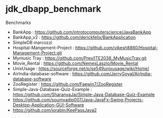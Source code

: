 # jdk_dbapp_benchmark

Benchmarks
- BankApp : https://github.com/introtocomputerscience/JavaBankApp
- BankApp_v2 : https://github.com/derickfelix/BankApplication
- SimpleDB marcozzi
- Hospital-Mangement-Project : https://github.com/vikesh8860/Hospital-Management-Project.git
- Mymusic Tray : https://github.com/Prev/ITE2038_MyMusicTray.git
- Movie_Rental : https://github.com/NemesLaszlo/Movie_Rental
- UnixUsage : https://sourceforge.net/p/se549unixusage/wiki/Home/
- AirIndia-database-software : https://github.com/JerryGoyal/AirIndia-database-software
- ZooRegister : https://github.com/Faewin7/ZooRegister
- Simple-Java-Database-Quiz-Example : https://github.com/SharanyaJai/Simple-Java-Database-Quiz-Example
- https://github.com/soumyadip007/Java-JavaFx-Swing-Projects-Desktop-Application-GUI-Software
- https://github.com/jorabin/KeePassJava2

